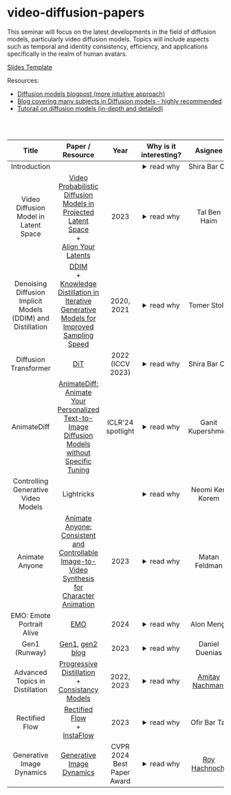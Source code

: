 # video-diffusion-papers
This seminar will focus on the latest developments in the field of diffusion models, particularly video diffusion models. Topics will include aspects such as temporal and identity consistency, efficiency, and applications specifically in the realm of human avatars.

[Slides Template](https://docs.google.com/presentation/d/1ZuFepQjEWgJRPAHN6Ev0tEGTCUb1k2e6qBYnSDnmzDI/edit?usp=sharing)

Resources:
<br>
- [Diffusion models blogpost (more intuitive approach)](https://iclr-blogposts.github.io/2024/blog/diffusion-theory-from-scratch/)
- [Blog covering many subjects in Diffusion models - highly recommended](https://sander.ai/)
- [Tutorail on diffusion models (in-depth and detailed)](https://arxiv.org/pdf/2403.18103)
<br>
<br>

| Title | Paper / Resource | Year | Why is it interesting? |          Asignee          | Recording | Slides
|:---:|:---:|:---:|:---:|:-------------------------:|:---:|:---:|
|Introduction||| <details><summary>read why</summary>Review of key concepts from our previous seminar, followed by a brief overview the new seminar</details> |       Shira Bar On        |[zoom](https://us02web.zoom.us/rec/share/ZAulhoMpQaWp-BOc3wNwYMJ62ocejrQBLoAjFkXt0ti4R5-cP_eMU3E4kNcB2Wb_.PLRAaW3YOh64uu9T)(^gr9RV*^)|[slides](https://docs.google.com/presentation/d/19J0melyX7DEN9HMQLEGHouVIdvGmNrHALqKDik-HgUQ/edit?usp=sharing) |
|Video Diffusion Model in Latent Space|[Video Probabilistic Diffusion Models in Projected Latent Space](https://arxiv.org/abs/2302.07685)<br>+<br>[Align Your Latents](https://arxiv.org/abs/2304.08818)|2023| <details><summary>read why</summary>Example of two different approaches for Video Latent Diffusion Models</details> |       Tal Ben Haim        |[zoom](https://us02web.zoom.us/rec/share/e7CgB-rYnz9qjN5Jroufs55lxJjSM_O8z42idmKUv31H8hdknNeRJ9bcLM_WU84Y.XNnpeFhdbVNCYY20)(mQe@N2^0)|[slides](https://docs.google.com/presentation/d/1asvEZyRZZ9gR_-aFu8EaYUma6EaPv2qwef9co9P7b18/edit?usp=sharing) |
|Denoising Diffusion Implicit Models (DDIM) and Distillation|[DDIM](https://arxiv.org/abs/2010.02502)<br>+<br>[Knowledge Distillation in Iterative Generative Models for Improved Sampling Speed](https://arxiv.org/abs/2101.02388)|2020, 2021| <details><summary>read why</summary>DDIM: paper introducing deterministic sampling, distillation paper lowers the number of sampling steps to one by building on this concept</details> |       Tomer Stolik        |[zoom](https://us02web.zoom.us/rec/share/f_OXEOfKlq3BxRMNUfr6yNW56aL_Lf5aw68ouX2fPe_nImLkGnc3O5dvqrpEmsWQ.usYNx3kU1hqNF-Ly)(Dha$Ue7&)|[slides](https://docs.google.com/presentation/d/1ADU-N3EU3kzqu6X41c3z1agkBLL1bpEXb1k42EAh55M/edit?usp=sharing) |
|Diffusion Transformer|[DiT](https://arxiv.org/abs/2212.09748)|2022 (ICCV 2023)| <details><summary>read why</summary>Replacing the Unet base of the diffusion model with Transformer base, which improves results and the condition control</details> |Shira Bar On|[zoom](https://us02web.zoom.us/rec/share/ukUtCIlnqVFs5oVt315z8dj1RZil5BOCTKnagK6q7QMzo5D7T8oSLJuWwh9XvGPl.VmceGPixwvHey1Zu)(?g16iHvN)|[slides](https://docs.google.com/presentation/d/1ff8LmTMbj8Rg_nTD2-ZeN-vxvZh26FgfrjMsgv_ycMw/edit?usp=sharing) |
|AnimateDiff|[AnimateDiff: Animate Your Personalized Text-to-Image Diffusion Models without Specific Tuning](https://arxiv.org/abs/2307.04725)|ICLR'24 spotlight| <details><summary>read why</summary>Introducing the Idea of converting of-the shelf text-to-image diffusion model to text-to-video diffusion model</details> | Ganit Kupershmidt |[zoom](https://us02web.zoom.us/rec/share/1T0Nt3oGrrWq7JiPiP-8vRkLN0_Ijytf1rzeZfxclTgjmiZJ5iuvoePxv978hhnO.KqCGI1a9H9RfeYKl)(?yjK4Df0)|[slides](https://docs.google.com/presentation/d/1oKX_8ypD3dNfFYh7HzgLIu21wnIbKTjYMCyoXVEifZc/edit?usp=sharing) |
|Controlling Generative Video Models|Lightricks|| <details><summary>read why</summary>Generating realistic images and videos from text has marked a significant milestone. However, as human beings, our ambitions extend further. We aim not only for visually appealing outcomes but also for enhanced control on the generated outcome. In my talk, I will explore the techniques employed to precisely control model outputs to fulfill our specific requirements at Lightricks</details> |            Neomi Ken Korem            |[zoom](https://us02web.zoom.us/rec/share/c0ZZ_QlXDoWOfomfePhJns-ixBl8CLPY6nDAHwfRjUiKoDugwMjL5j3mitAVk27-.MIMVdFrLL2gPhwuI)(kG?j66Z2)|[slides](https://docs.google.com/presentation/d/11s9iNPhoUGHWWTEcZz0MmAhnYgRHl0awsarrCBWh5Og/edit) |
|Animate Anyone|[Animate Anyone: Consistent and Controllable Image-to-Video Synthesis for Character Animation](https://arxiv.org/abs/2311.17117)|2023| <details><summary>read why</summary>Video diffusion for avatar animation, introducing ReferenceNet for identity preservation</details> |   Matan Feldman   |[zoom](https://us02web.zoom.us/rec/share/gU2MdGL3LOi3B3iZpQD5Jo7mYJqY6h0k_kr20V-1zJ0LXPQGfPRf5pviseWR1Sx_.h868bxglfXzafnlM)(mK!0A7?e)|[slides](https://docs.google.com/presentation/d/1xURe7q2XIZHn-oCqKk3VRVVUmAEN2EUTzucff8eDNLY/edit#slide=id.p) |
|EMO: Emote Portrait Alive|[EMO](https://arxiv.org/abs/2402.17485)|2024| <details><summary>read why</summary>Face Animation using video diffusion models, using one image and audio as inputs</details> |    Alon Mengi     |[zoom](link)(password)|[slides](link) |
|Gen1 (Runway) |[Gen1](https://arxiv.org/abs/2302.03011), [gen2 blog](https://research.runwayml.com/gen2)|2023| <details><summary>read why</summary>Gen 1, 2, and 3 models are among the known video diffusion models</details> |       Daniel Duenias        |[zoom](link)(password)|[slides](link) |
|Advanced Topics in Distillation|[Progressive Distillation](https://arxiv.org/abs/2202.00512)<br>+<br>[Consistancy Models](https://arxiv.org/abs/2303.01469)|2022, 2023| <details><summary>read why</summary>two approaches for lowering the number of sampling steps</details> |       [Amitay Nachmani](link)       |[zoom](link)(password)|[slides](link) |
|Rectified Flow |[Rectified Flow](https://openreview.net/pdf/910c5efa5739a5d2bef83d432da87d3096712ebe.pdf)<br>+<br>[InstaFlow](https://arxiv.org/abs/2309.06380)|2023| <details><summary>read why</summary>Rectified Flow optimizes diffusion models by straightening their transport paths, Instaflow applis this technique</details> |       Ofir Bar Tal       |[zoom](link)(password)|[slides](link) |
|Generative Image Dynamics|[Generative Image Dynamics](https://arxiv.org/abs/2309.07906)|CVPR 2024 Best Paper Award| <details><summary>read why</summary>Using diffusion models to generate image dynamics, using the Fourier domain</details> |   [Roy Hachnochi](https://github.com/roy-hachnochi)   |[zoom](link)(password)|[slides](link) |

